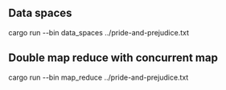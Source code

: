 ## Data spaces 
cargo run --bin data_spaces  ../pride-and-prejudice.txt

## Double map reduce with concurrent map
cargo run --bin map_reduce  ../pride-and-prejudice.txt